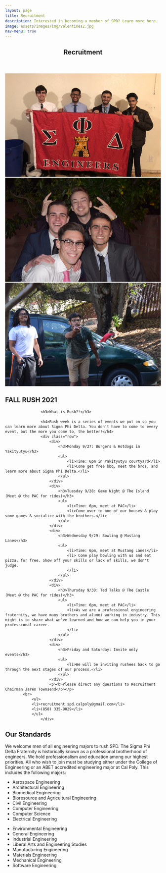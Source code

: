 ```yaml
---
layout: page
title: Recruitment
description: Interested in becoming a member of SPD? Learn more here.
image: assets/images/img/Valentines2.jpg
nav-menu: true
---
```


<!-- Main -->
<div id="main" class="alt">

<!-- One -->
<section id="one">
	<div class="inner">
		<header class="major">
			<h1>Recruitment</h1>
		</header>

<!-- Content -->
<div class="box alt">
	<div class="row 50% uniform">
		<div class="4u"><span class="image fit"><img src="assets/images/img/theta.JPG" alt="" /></span></div>
		<div class="4u"><span class="image fit"><img src="assets/images/img/Valentines1.jpg" alt="" /></span></div>
		<div class="4u$"><span class="image fit"><img src="assets/images/img/DSC_0294.jpg" alt="" /></span></div>
	</div>
</div>




<h2>FALL RUSH 2021</h2>

                    <h3>What is Rush?!</h3>
                    
                    <h4>Rush week is a series of events we put on so you can learn more about Sigma Phi Delta. You don't have to come to every event, but the more you come to, the better!</h4>
                    <div class="row">
                        <div>
                            <h3>Monday 9/27: Burgers & Hotdogs in Yakityutyu</h3>
                            <ul>
                                <li>Time: 6pm in Yakityutyu courtyard</li>
                                <li>Come get free bbq, meet the bros, and learn more about Sigma Phi Delta.</li>
                            </ul>
                        </div>
                        <div>
                            <h3>Tuesday 9/28: Game Night @ The Island (Meet @ the PAC for rides)</h3>
                            <ul>
                                <li>Time: 6pm, meet at PAC</li>
                                <li>Come over to one of our houses & play some games & socialize with the brothers.</li>
                            </ul>
                        </div>
                        <div>
                            <h3>Wednesday 9/29: Bowling @ Mustang Lanes</h3>
                            <ul>
                                <li>Time: 6pm, meet at Mustang Lanes</li>
                                <li> Come play bowling with us and eat pizza, for free. Show off your skills or lack of skills, we don't judge.
                                </li>
                            </ul>
                        </div>
                        <div>
                            <h3>Thursday 9/30: Ted Talks @ The Castle (Meet @ the PAC for rides)</h3>
                            <ul>
                                <li>Time: 6pm, meet at PAC</li>
                                <li>As we are a professional engineering fraternity, we have many brothers and alumni working in industry. This night is to share what we've learned and how we can help you in your professional career.
                                </li>
                            </ul>
                        </div>
                        <div>
                            <h3>Friday and Saturday: Invite only events</h3>
                            <ul>
                                <li>We will be inviting rushees back to go through the next stages of our process.</li>
                            </ul>
                        </div>
                        <p><b>Please direct any questions to Recruitment Chairman Jaren Townsend</b></p>
			<br>
		    	<ul>
				<li>recruitment.spd.calpoly@gmail.com</li>
				<li>(858) 335-9029</li>
		    	</ul>
                    </div>

<h2 id="content">Our Standards</h2>
<p>We welcome men of all engineering majors to rush SPD. The Sigma Phi Delta Fraternity is historically known as a professional brotherhood of engineers. We hold professionalism and education among our highest priorities. All who wish to join must be studying either under the College of Engineering or an ABET accredited engineering major at Cal Poly. This includes the following majors:
</p>

<div class="row">
	<div class="6u 12u$(small)">
		<ul>
			<li>Aerospace Engineering</li>
			<li>Architectural Engineering</li>
			<li>Biomedical Engineering</li>
			<li>Bioresource and Agricultural Engineering</li>
			<li>Civil Engineering</li>
			<li>Computer Engineering</li>
			<li>Computer Science</li>
			<li>Electrical Engineering</li>
		</ul>
	</div>
	<div class="6u 12u$(small)">
		<ul>
			<li>Environmental Engineering</li>
			<li>General Engineering</li>
			<li>Industrial Engineering</li>
			<li>Liberal Arts and Engineering Studies</li>
			<li>Manufacturing Engineering</li>
			<li>Materials Engineering</li>
			<li>Mechanical Engineering</li>
			<li>Software Engineering</li>
		</ul>
	</div>
</div>

</div>
</section>

</div>
